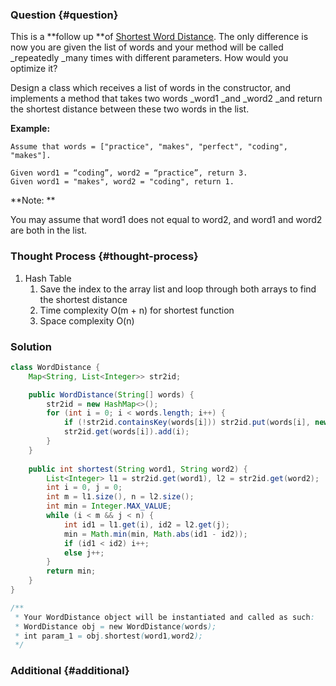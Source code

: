### Question {#question}

This is a **follow up **of [Shortest Word Distance](https://leetcode.com/problems/shortest-word-distance). The only difference is now you are given the list of words and your method will be called _repeatedly _many times with different parameters. How would you optimize it?

Design a class which receives a list of words in the constructor, and implements a method that takes two words _word1 _and _word2 _and return the shortest distance between these two words in the list.

**Example:**

```
Assume that words = ["practice", "makes", "perfect", "coding", "makes"].

Given word1 = “coding”, word2 = “practice”, return 3.
Given word1 = "makes", word2 = "coding", return 1.
```

**Note:**

You may assume that word1 does not equal to word2, and word1 and word2 are both in the list.

### Thought Process {#thought-process}

1. Hash Table
   1. Save the index to the array list and loop through both arrays to find the shortest distance
   2. Time complexity O\(m + n\) for shortest function
   3. Space complexity O\(n\)

### Solution

```java
class WordDistance {
    Map<String, List<Integer>> str2id;

    public WordDistance(String[] words) {
        str2id = new HashMap<>();
        for (int i = 0; i < words.length; i++) {
            if (!str2id.containsKey(words[i])) str2id.put(words[i], new ArrayList<>());
            str2id.get(words[i]).add(i);
        }
    }
    
    public int shortest(String word1, String word2) {
        List<Integer> l1 = str2id.get(word1), l2 = str2id.get(word2);
        int i = 0, j = 0;
        int m = l1.size(), n = l2.size();
        int min = Integer.MAX_VALUE;
        while (i < m && j < n) {
            int id1 = l1.get(i), id2 = l2.get(j);
            min = Math.min(min, Math.abs(id1 - id2));
            if (id1 < id2) i++;
            else j++;
        }
        return min;
    }
}

/**
 * Your WordDistance object will be instantiated and called as such:
 * WordDistance obj = new WordDistance(words);
 * int param_1 = obj.shortest(word1,word2);
 */
```

### Additional {#additional}



